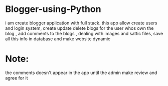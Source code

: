 # Blogger-using-Python
i am create blogger application with full stack. this app allow create users and login system, create update delete blogs for the user whos own the blog  ,
add comments to the blogs , dealing with images and sattic files, save all this info in database and make website dynamic 

# Note:
the comments doesn't appear in the app until the admin make review and agree for it
